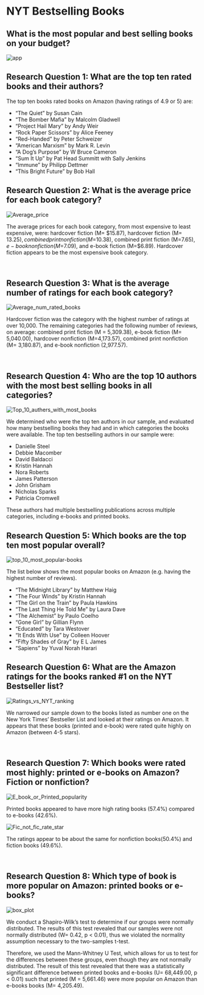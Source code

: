 # NYT Bestselling Books

## What is the most popular and best selling books on your budget?

![app](main/images/app.gif)

## Research Question 1: What are the top ten rated books and their authors?

The top ten books rated books on Amazon (having ratings of 4.9 or 5) are:
-	“The Quiet” by Susan Cain
-	“The Bomber Mafia” by Malcolm Gladwell
-	“Project Hail Mary” by Andy Weir
-	“Rock Paper Scissors” by Alice Feeney
-	“Red-Handed” by Peter Schweizer
-	“American Marxism” by Mark R. Levin
-	“A Dog’s Purpose” by W Bruce Cameron
-	“Sum It Up” by Pat Head Summitt with Sally Jenkins
-	“Immune” by Philipp Dettmer
-	“This Bright Future” by Bob Hall

## Research Question 2: What is the average price for each book category?

![Average_price](main/images/Average_book_price.png)

The average prices for each book category, from most expensive to least expensive, were: hardcover fiction (M= $15.87), hardcover fiction (M= $13.25), combined print nonfiction (M=$10.38), combined print fiction (M=$7.65), e-book nonfiction (M=$7.09), and e-book fiction (M=$6.89). Hardcover fiction appears to be the most expensive book category. 

 
## Research Question 3: What is the average number of ratings for each book category?
![Average_num_rated_books](main/images/Average_num_rated_books.png) 
 
Hardcover fiction was the category with the highest number of ratings at over 10,000. The remaining categories had the following number of reviews, on average: combined print fiction (M = 5,309.38), e-book fiction (M= 5,040.00), hardcover nonfiction (M=4,173.57), combined print nonfiction (M= 3,180.87), and e-book nonfiction (2,977.57).

 
## Research Question 4: Who are the top 10 authors with the most best selling books in all categories?
![Top_10_authers_with_most_books](main/images/Top_10_authers_with_most_books.png) 

We determined who were the top ten authors in our sample, and evaluated how many bestselling books they had and in which categories the books were available. The top ten bestselling authors in our sample were:
-	Danielle Steel
-	Debbie Macomber
-	David Baldacci
-	Kristin Hannah
-	Nora Roberts
-	James Patterson
-	John Grisham
-	Nicholas Sparks
-	Patricia Cromwell

These authors had multiple bestselling publications across multiple categories, including e-books and printed books.

 
## Research Question 5: Which books are the top ten most popular overall?
![top_10_most_popular-books](main/images/top_10_most_popular-books.png)

The list below shows the most popular books on Amazon (e.g. having the highest number of reviews).

-	“The Midnight Library” by Matthew Haig
-	“The Four Winds” by Kristin Hannah
-	“The Girl on the Train” by Paula Hawkins
-	“The Last Thing He Told Me” by Laura Dave
-	“The Alchemist” by Paulo Coelho
-	“Gone Girl” by Gillian Flynn
-	“Educated” by Tara Westover
-	“It Ends With Use” by Colleen Hoover
-	“Fifty Shades of Gray” by E L James
-	“Sapiens” by Yuval Norah Harari


## Research Question 6: What are the Amazon ratings for the books ranked #1 on the NYT Bestseller list?

![Ratings_vs_NYT_ranking](main/images/Ratings_vs_NYT_ranking.png)

We narrowed our sample down to the books listed as number one on the New York Times’ Bestseller List and looked at their ratings on Amazon. It appears that these books (printed and e-book) were rated quite highly on Amazon (between 4-5 stars).

 
## Research Question 7: Which books were rated most highly: printed or e-books on Amazon? Fiction or nonfiction?

![E_book_or_Printed_popularity](main/images/E_book_or_Printed_popularity.png)

Printed books appeared to have more high rating books (57.4%) compared to e-books (42.6%). 

![Fic_not_fic_rate_star](main/images/Fic_not_fic_rate_star.png)

The ratings appear to be about the same for nonfiction books(50.4%) and fiction books (49.6%).

 
## Research Question 8: Which type of book is more popular on Amazon: printed books or e-books?
![box_plot](main/images/box_plot.png)

We conduct a Shapiro-Wilk’s test to determine if our groups were normally distributed. The results of this test revealed that our samples were not normally distributed (W= 0.42, p < 0.01), thus we violated the normality assumption necessary to the two-samples t-test. 

Therefore, we used the Mann-Whitney U Test, which allows for us to test for the differences between these groups, even though they are not normally distributed. The result of this test revealed that there was a statistically significant difference between printed books and e-books (U= 68,449.00, p < 0.01) such that printed (M = 5,661.46) were more popular on Amazon than e-books books (M= 4,205.49).

